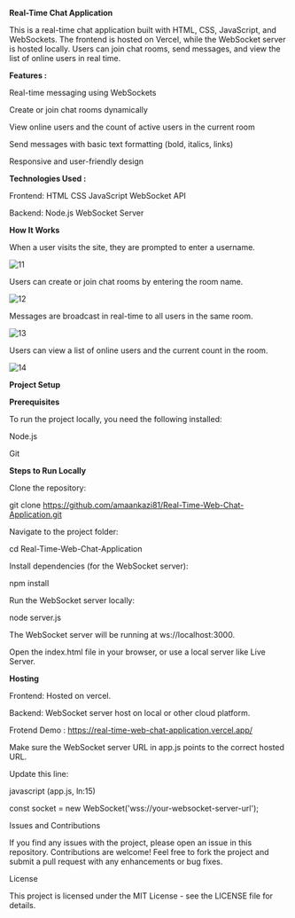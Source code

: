 **Real-Time Chat Application**

This is a real-time chat application built with HTML, CSS, JavaScript, and WebSockets. The frontend is hosted on Vercel, while the WebSocket server is hosted locally. Users can join chat rooms, send messages, and view the list of online users in real time.


**Features :**

Real-time messaging using WebSockets

Create or join chat rooms dynamically

View online users and the count of active users in the current room

Send messages with basic text formatting (bold, italics, links)

Responsive and user-friendly design


**Technologies Used :**

Frontend:
HTML
CSS
JavaScript
WebSocket API

Backend:
Node.js
WebSocket Server


**How It Works**

When a user visits the site, they are prompted to enter a username.

![11](https://github.com/user-attachments/assets/5f98489c-ae68-4807-864a-baa7c15257e3)


Users can create or join chat rooms by entering the room name.

![12](https://github.com/user-attachments/assets/7f5ecbe0-667c-4bdf-b9b6-e7fad943ec5e)


Messages are broadcast in real-time to all users in the same room.

![13](https://github.com/user-attachments/assets/9dacac8d-175c-4369-9c5f-951f18a353e9)


Users can view a list of online users and the current count in the room.

![14](https://github.com/user-attachments/assets/d8677d20-c24b-42b7-80f6-cd52b6ef4411)



**Project Setup**

**Prerequisites**

To run the project locally, you need the following installed:

Node.js

Git

**Steps to Run Locally**

Clone the repository:


git clone https://github.com/amaankazi81/Real-Time-Web-Chat-Application.git

Navigate to the project folder:


cd Real-Time-Web-Chat-Application

Install dependencies (for the WebSocket server):


npm install

Run the WebSocket server locally:


node server.js

The WebSocket server will be running at ws://localhost:3000.

Open the index.html file in your browser, or use a local server like Live Server.

**Hosting**

Frontend: Hosted on vercel.

Backend: WebSocket server host on local or other cloud platform.

Frotend Demo : https://real-time-web-chat-application.vercel.app/

Make sure the WebSocket server URL in app.js points to the correct hosted URL. 

Update this line:

javascript (app.js, ln:15)

const socket = new WebSocket('wss://your-websocket-server-url');


Issues and Contributions

If you find any issues with the project, please open an issue in this repository. Contributions are welcome! Feel free to fork the project and submit a pull request with any enhancements or bug fixes.

License

This project is licensed under the MIT License - see the LICENSE file for details.
